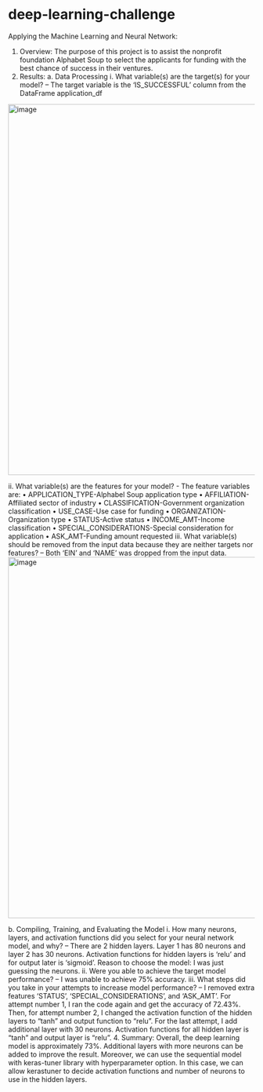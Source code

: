# deep-learning-challenge
Applying the Machine Learning and Neural Network:
1.	Overview: The purpose of this project is to assist the nonprofit foundation Alphabet Soup to select the applicants for funding with the best chance of success in their ventures.
2.	Results:
a.	Data Processing
i.	What variable(s) are the target(s) for your model? – The target variable is the ‘IS_SUCCESSFUL’ column from the DataFrame application_df
<img width="756" alt="image" src="https://github.com/tnguy25/deep-learning-challenge/assets/125770693/8f856ef7-e856-48eb-a305-8df5349fc82c">

ii.	What variable(s) are the features for your model? -  The feature variables are:
•	APPLICATION_TYPE-Alphabel Soup application type
•	AFFILIATION-Affiliated sector of industry
•	CLASSIFICATION-Government organization classification
•	USE_CASE-Use case for funding
•	ORGANIZATION-Organization type 
•	STATUS-Active status 
•	INCOME_AMT-Income classification
•	SPECIAL_CONSIDERATIONS-Special consideration for application
•	ASK_AMT-Funding amount requested
iii.	What variable(s) should be removed from the input data because they are neither targets nor features? – Both ‘EIN’ and ‘NAME’ was dropped from the input data.
<img width="736" alt="image" src="https://github.com/tnguy25/deep-learning-challenge/assets/125770693/4f901a80-1a0a-4931-9609-eaf8fab594fc">


b.	Compiling, Training, and Evaluating the Model
i.	How many neurons, layers, and activation functions did you select for your neural network model, and why? – There are 2 hidden layers. Layer 1 has 80 neurons and layer 2 has 30 neurons. Activation functions for hidden layers is ‘relu’ and for output later is ‘sigmoid’. Reason to choose the model: I was just guessing the neurons.
ii.	Were you able to achieve the target model performance? – I was unable to achieve 75% accuracy.
iii.	What steps did you take in your attempts to increase model performance? – I removed extra features ‘STATUS’, ‘SPECIAL_CONSIDERATIONS’, and ‘ASK_AMT’. For attempt number 1, I ran the code again and get the accuracy of 72.43%. Then, for attempt number 2, I changed the activation function of the hidden layers to “tanh” and output function to “relu”. For the last attempt, I add additional layer with 30 neurons. Activation functions for all hidden layer is “tanh” and output layer is “relu”.
4.	Summary: Overall, the deep learning model is approximately 73%. Additional layers with more neurons can be added to improve the result. Moreover, we can use the sequential model with keras-tuner library with hyperparameter option. In this case, we can allow kerastuner to decide activation functions and number of neurons to use in the hidden layers.
